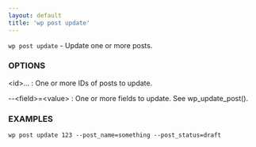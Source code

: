 ```yaml
---
layout: default
title: 'wp post update'
---
```


`wp post update` - Update one or more posts.

### OPTIONS

&lt;id&gt;...
: One or more IDs of posts to update.

--&lt;field&gt;=&lt;value&gt;
: One or more fields to update. See wp_update_post().

### EXAMPLES

    wp post update 123 --post_name=something --post_status=draft

